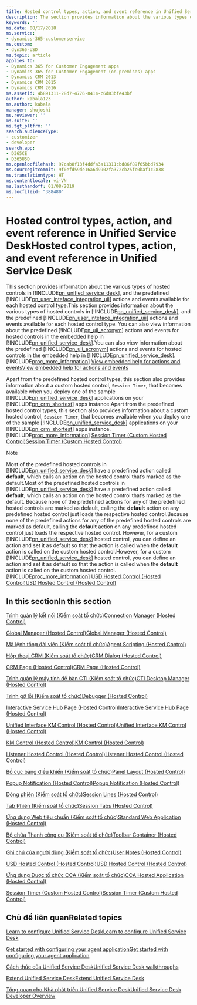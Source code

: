```yaml
---
title: Hosted control types, action, and event reference in Unified Service Desk for Dynamics 365 for Customer Engagement apps| MicrosoftDocs
description: The section provides information about the various types of hosted controls in Unified Service Desk, and the predefined User Interface Integration (UII) actions and events available for each hosted control type.
keywords: ''
ms.date: 08/17/2018
ms.service:
- dynamics-365-customerservice
ms.custom:
- dyn365-USD
ms.topic: article
applies_to:
- Dynamics 365 for Customer Engagement apps
- Dynamics 365 for Customer Engagement (on-premises) apps
- Dynamics CRM 2013
- Dynamics CRM 2015
- Dynamics CRM 2016
ms.assetid: 4b891311-28d7-4776-8414-c6d83bfe43bf
author: kabala123
ms.author: kabala
manager: shujoshi
ms.reviewer: ''
ms.suite: ''
ms.tgt_pltfrm: ''
search.audienceType:
- customizer
- developer
search.app:
- D365CE
- D365USD
ms.openlocfilehash: 97cab8f13f4ddfa3a11311cbd86f89f65bbd7934
ms.sourcegitcommit: 9f0efd59de16a6d9902fa372cb25fc0baf1c2838
ms.translationtype: HT
ms.contentlocale: vi-VN
ms.lasthandoff: 01/08/2019
ms.locfileid: "388480"
---
```

# <a name="hosted-control-types-action-and-event-reference-in-unified-service-desk"></a><span data-ttu-id="2c5b4-103">Hosted control types, action, and event reference in Unified Service Desk</span><span class="sxs-lookup"><span data-stu-id="2c5b4-103">Hosted control types, action, and event reference in Unified Service Desk</span></span>
<span data-ttu-id="2c5b4-104">This section provides information about the various types of hosted controls in [!INCLUDE[pn_unified_service_desk](../includes/pn-unified-service-desk.md)], and the predefined [!INCLUDE[pn_user_inteface_integration_uii](../includes/pn-user-interface-integration-uii.md)] actions and events available for each hosted control type.</span><span class="sxs-lookup"><span data-stu-id="2c5b4-104">This section provides information about the various types of hosted controls in [!INCLUDE[pn_unified_service_desk](../includes/pn-unified-service-desk.md)], and the predefined [!INCLUDE[pn_user_inteface_integration_uii](../includes/pn-user-interface-integration-uii.md)] actions and events available for each hosted control type.</span></span> <span data-ttu-id="2c5b4-105">You can also view information about the predefined [!INCLUDE[pn_uii_acronym](../includes/pn-uii-acronym.md)] actions and events for hosted controls in the embedded help in [!INCLUDE[pn_unified_service_desk](../includes/pn-unified-service-desk.md)].</span><span class="sxs-lookup"><span data-stu-id="2c5b4-105">You can also view information about the predefined [!INCLUDE[pn_uii_acronym](../includes/pn-uii-acronym.md)] actions and events for hosted controls in the embedded help in [!INCLUDE[pn_unified_service_desk](../includes/pn-unified-service-desk.md)].</span></span> [!INCLUDE[proc_more_information](../includes/proc-more-information.md)] <span data-ttu-id="2c5b4-106">[View embedded help for actions and events](../unified-service-desk/view-embedded-help-for-actions-and-events.md)</span><span class="sxs-lookup"><span data-stu-id="2c5b4-106">[View embedded help for actions and events](../unified-service-desk/view-embedded-help-for-actions-and-events.md)</span></span>  
  
 <span data-ttu-id="2c5b4-107">Apart from the predefined hosted control types, this section also provides information about a custom hosted control, `Session Timer`, that becomes available when you deploy one of the sample [!INCLUDE[pn_unified_service_desk](../includes/pn-unified-service-desk.md)] applications on your [!INCLUDE[pn_crm_shortest](../includes/pn-crm-shortest.md)] apps instance.</span><span class="sxs-lookup"><span data-stu-id="2c5b4-107">Apart from the predefined hosted control types, this section also provides information about a custom hosted control, `Session Timer`, that becomes available when you deploy one of the sample [!INCLUDE[pn_unified_service_desk](../includes/pn-unified-service-desk.md)] applications on your [!INCLUDE[pn_crm_shortest](../includes/pn-crm-shortest.md)] apps instance.</span></span> [!INCLUDE[proc_more_information](../includes/proc-more-information.md)] <span data-ttu-id="2c5b4-108">[Session Timer (Custom Hosted Control)](../unified-service-desk/session-timer-custom-hosted-control.md)</span><span class="sxs-lookup"><span data-stu-id="2c5b4-108">[Session Timer (Custom Hosted Control)](../unified-service-desk/session-timer-custom-hosted-control.md)</span></span>  
  
> [!NOTE]
>  <span data-ttu-id="2c5b4-109">Most of the predefined hosted controls in [!INCLUDE[pn_unified_service_desk](../includes/pn-unified-service-desk.md)] have a predefined action called **default**, which calls an action on the hosted control that’s marked as the default.</span><span class="sxs-lookup"><span data-stu-id="2c5b4-109">Most of the predefined hosted controls in [!INCLUDE[pn_unified_service_desk](../includes/pn-unified-service-desk.md)] have a predefined action called **default**, which calls an action on the hosted control that’s marked as the default.</span></span> <span data-ttu-id="2c5b4-110">Because none of the predefined actions for any of the predefined hosted controls are marked as default, calling the **default** action on any predefined hosted control just loads the respective hosted control.</span><span class="sxs-lookup"><span data-stu-id="2c5b4-110">Because none of the predefined actions for any of the predefined hosted controls are marked as default, calling the **default** action on any predefined hosted control just loads the respective hosted control.</span></span> <span data-ttu-id="2c5b4-111">However, for a custom [!INCLUDE[pn_unified_service_desk](../includes/pn-unified-service-desk.md)] hosted control, you can define an action and set it as default so that the action is called when the **default** action is called on the custom hosted control.</span><span class="sxs-lookup"><span data-stu-id="2c5b4-111">However, for a custom [!INCLUDE[pn_unified_service_desk](../includes/pn-unified-service-desk.md)] hosted control, you can define an action and set it as default so that the action is called when the **default** action is called on the custom hosted control.</span></span> [!INCLUDE[proc_more_information](../includes/proc-more-information.md)] <span data-ttu-id="2c5b4-112">[USD Hosted Control (Hosted Control)](../unified-service-desk/usd-hosted-control-hosted-control.md)</span><span class="sxs-lookup"><span data-stu-id="2c5b4-112">[USD Hosted Control (Hosted Control)](../unified-service-desk/usd-hosted-control-hosted-control.md)</span></span>  
  
## <a name="in-this-section"></a><span data-ttu-id="2c5b4-113">In this section</span><span class="sxs-lookup"><span data-stu-id="2c5b4-113">In this section</span></span>  
 [<span data-ttu-id="2c5b4-114">Trình quản lý kết nối (Kiểm soát tổ chức)</span><span class="sxs-lookup"><span data-stu-id="2c5b4-114">Connection Manager (Hosted Control)</span></span>](../unified-service-desk/connection-manager-hosted-control.md)  
  
 [<span data-ttu-id="2c5b4-115">Global Manager (Hosted Control)</span><span class="sxs-lookup"><span data-stu-id="2c5b4-115">Global Manager (Hosted Control)</span></span>](../unified-service-desk/global-manager-hosted-control.md)  
  
 [<span data-ttu-id="2c5b4-116">Mã lệnh tổng đài viên (Kiểm soát tổ chức)</span><span class="sxs-lookup"><span data-stu-id="2c5b4-116">Agent Scripting (Hosted Control)</span></span>](../unified-service-desk/agent-scripting-hosted-control.md)  
  
 [<span data-ttu-id="2c5b4-117">Hộp thoại CRM (Kiểm soát tổ chức)</span><span class="sxs-lookup"><span data-stu-id="2c5b4-117">CRM Dialog (Hosted Control)</span></span>](../unified-service-desk/crm-dialog-hosted-control.md)  
  
 [<span data-ttu-id="2c5b4-118">CRM Page (Hosted Control)</span><span class="sxs-lookup"><span data-stu-id="2c5b4-118">CRM Page (Hosted Control)</span></span>](../unified-service-desk/crm-page-hosted-control.md)  
  
 [<span data-ttu-id="2c5b4-119">Trình quản lý máy tính để bàn CTI (Kiểm soát tổ chức)</span><span class="sxs-lookup"><span data-stu-id="2c5b4-119">CTI Desktop Manager (Hosted Control)</span></span>](../unified-service-desk/cti-desktop-manager-hosted-control.md)  
  
 [<span data-ttu-id="2c5b4-120">Trình gỡ lỗi (Kiểm soát tổ chức)</span><span class="sxs-lookup"><span data-stu-id="2c5b4-120">Debugger (Hosted Control)</span></span>](../unified-service-desk/debugger-hosted-control.md)  
  
 [<span data-ttu-id="2c5b4-121">Interactive Service Hub Page (Hosted Control)</span><span class="sxs-lookup"><span data-stu-id="2c5b4-121">Interactive Service Hub Page (Hosted Control)</span></span>](../unified-service-desk/interactive-service-hub-page-hosted-control.md)  
  
 [<span data-ttu-id="2c5b4-122">Unified Interface KM Control (Hosted Control)</span><span class="sxs-lookup"><span data-stu-id="2c5b4-122">Unified Interface KM Control (Hosted Control)</span></span>](../unified-service-desk/unified-interface-km-control-hosted-control.md)  

 [<span data-ttu-id="2c5b4-123">KM Control (Hosted Control)</span><span class="sxs-lookup"><span data-stu-id="2c5b4-123">KM Control (Hosted Control)</span></span>](../unified-service-desk/km-control-hosted-control.md)  
  
 [<span data-ttu-id="2c5b4-124">Listener Hosted Control (Hosted Control)</span><span class="sxs-lookup"><span data-stu-id="2c5b4-124">Listener Hosted Control (Hosted Control)</span></span>](../unified-service-desk/listener-hosted-control-hosted-control.md)  
  
 [<span data-ttu-id="2c5b4-125">Bố cục bảng điều khiển (Kiểm soát tổ chức)</span><span class="sxs-lookup"><span data-stu-id="2c5b4-125">Panel Layout (Hosted Control)</span></span>](../unified-service-desk/panel-layout-hosted-control.md)  
  
 [<span data-ttu-id="2c5b4-126">Popup Notification (Hosted Control)</span><span class="sxs-lookup"><span data-stu-id="2c5b4-126">Popup Notification (Hosted Control)</span></span>](../unified-service-desk/popup-notification-hosted-control.md)  
  
 [<span data-ttu-id="2c5b4-127">Dòng phiên (Kiểm soát tổ chức)</span><span class="sxs-lookup"><span data-stu-id="2c5b4-127">Session Lines (Hosted Control)</span></span>](../unified-service-desk/session-lines-hosted-control.md)  
  
 [<span data-ttu-id="2c5b4-128">Tab Phiên (Kiểm soát tổ chức)</span><span class="sxs-lookup"><span data-stu-id="2c5b4-128">Session Tabs (Hosted Control)</span></span>](../unified-service-desk/session-tabs-hosted-control.md)  
  
 [<span data-ttu-id="2c5b4-129">Ứng dụng Web tiêu chuẩn (Kiểm soát tổ chức)</span><span class="sxs-lookup"><span data-stu-id="2c5b4-129">Standard Web Application (Hosted Control)</span></span>](../unified-service-desk/standard-web-application-hosted-control.md)  
  
 [<span data-ttu-id="2c5b4-130">Bộ chứa Thanh công cụ (Kiểm soát tổ chức)</span><span class="sxs-lookup"><span data-stu-id="2c5b4-130">Toolbar Container (Hosted Control)</span></span>](../unified-service-desk/toolbar-container-hosted-control.md)  
  
 [<span data-ttu-id="2c5b4-131">Ghi chú của người dùng (Kiểm soát tổ chức)</span><span class="sxs-lookup"><span data-stu-id="2c5b4-131">User Notes (Hosted Control)</span></span>](../unified-service-desk/user-notes-hosted-control.md)  
  
 [<span data-ttu-id="2c5b4-132">USD Hosted Control (Hosted Control)</span><span class="sxs-lookup"><span data-stu-id="2c5b4-132">USD Hosted Control (Hosted Control)</span></span>](../unified-service-desk/usd-hosted-control-hosted-control.md)  
  
 [<span data-ttu-id="2c5b4-133">Ứng dụng Được tổ chức CCA (Kiểm soát tổ chức)</span><span class="sxs-lookup"><span data-stu-id="2c5b4-133">CCA Hosted Application (Hosted Control)</span></span>](../unified-service-desk/cca-hosted-application-hosted-control.md)  
  
 [<span data-ttu-id="2c5b4-134">Session Timer (Custom Hosted Control)</span><span class="sxs-lookup"><span data-stu-id="2c5b4-134">Session Timer (Custom Hosted Control)</span></span>](../unified-service-desk/session-timer-custom-hosted-control.md)  
  
  
## <a name="related-topics"></a><span data-ttu-id="2c5b4-135">Chủ đề liên quan</span><span class="sxs-lookup"><span data-stu-id="2c5b4-135">Related topics</span></span>  
 [<span data-ttu-id="2c5b4-136">Learn to configure Unified Service Desk</span><span class="sxs-lookup"><span data-stu-id="2c5b4-136">Learn to configure Unified Service Desk</span></span>](../unified-service-desk/learn-to-use-unified-service-desk.md)  
  
 [<span data-ttu-id="2c5b4-137">Get started with configuring your agent application</span><span class="sxs-lookup"><span data-stu-id="2c5b4-137">Get started with configuring your agent application</span></span>](../unified-service-desk/get-started-configuring-agent-application.md)  
  
 [<span data-ttu-id="2c5b4-138">Cách thức của Unified Service Desk</span><span class="sxs-lookup"><span data-stu-id="2c5b4-138">Unified Service Desk walkthroughs</span></span>](../unified-service-desk/unified-service-desk-configuration-walkthroughs.md)  
  
 [<span data-ttu-id="2c5b4-139">Extend Unified Service Desk</span><span class="sxs-lookup"><span data-stu-id="2c5b4-139">Extend Unified Service Desk</span></span>](../unified-service-desk/extend-unified-service-desk.md)  
  
 [<span data-ttu-id="2c5b4-140">Tổng quan cho Nhà phát triển Unified Service Desk</span><span class="sxs-lookup"><span data-stu-id="2c5b4-140">Unified Service Desk Developer Overview</span></span>](../unified-service-desk/admin/overview-unified-service-desk.md)
